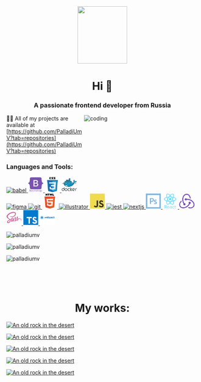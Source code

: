 <div align='center'>
<a href="#"><img width="130px" height="150px" src="https://icon-library.com/images/react-icon/react-icon-29.jpg"/></a>
</div>

<h1 align="center">Hi 👋</h1>
<h3 align="center">A passionate frontend developer from Russia</h3>


<img align="right" alt="coding" width="300" height="200" 
 src="https://i.pinimg.com/originals/e4/26/70/e426702edf874b181aced1e2fa5c6cde.gif">

<span> 👨‍💻 All of my projects are available at [https://github.com/PalladiUmV?tab=repositories](https://github.com/PalladiUmV?tab=repositories)</span>

<h3 >Languages and Tools:</h3>

<p> <a href="https://babeljs.io/" target="_blank" rel="noreferrer"> <img src="https://www.vectorlogo.zone/logos/babeljs/babeljs-icon.svg" alt="babel" width="40" height="40"/> </a> <a href="https://getbootstrap.com" target="_blank" rel="noreferrer"> <img src="https://raw.githubusercontent.com/devicons/devicon/master/icons/bootstrap/bootstrap-plain-wordmark.svg" alt="bootstrap" width="40" height="40"/> </a> <a href="https://www.w3schools.com/css/" target="_blank" rel="noreferrer"> <img src="https://raw.githubusercontent.com/devicons/devicon/master/icons/css3/css3-original-wordmark.svg" alt="css3" width="40" height="40"/> </a> <a href="https://www.docker.com/" target="_blank" rel="noreferrer"> <img src="https://raw.githubusercontent.com/devicons/devicon/master/icons/docker/docker-original-wordmark.svg" alt="docker" width="40" height="40"/> </a> <a href="https://www.figma.com/" target="_blank" rel="noreferrer"> <img src="https://www.vectorlogo.zone/logos/figma/figma-icon.svg" alt="figma" width="40" height="40"/> </a> <a href="https://git-scm.com/" target="_blank" rel="noreferrer"> <img src="https://www.vectorlogo.zone/logos/git-scm/git-scm-icon.svg" alt="git" width="40" height="40"/> </a> <a href="https://www.w3.org/html/" target="_blank" rel="noreferrer"> <img src="https://raw.githubusercontent.com/devicons/devicon/master/icons/html5/html5-original-wordmark.svg" alt="html5" width="40" height="40"/> </a> <a href="https://www.adobe.com/in/products/illustrator.html" target="_blank" rel="noreferrer"> <img src="https://www.vectorlogo.zone/logos/adobe_illustrator/adobe_illustrator-icon.svg" alt="illustrator" width="40" height="40"/> </a> <a href="https://developer.mozilla.org/en-US/docs/Web/JavaScript" target="_blank" rel="noreferrer"> <img src="https://raw.githubusercontent.com/devicons/devicon/master/icons/javascript/javascript-original.svg" alt="javascript" width="40" height="40"/> </a> <a href="https://jestjs.io" target="_blank" rel="noreferrer"> <img src="https://www.vectorlogo.zone/logos/jestjsio/jestjsio-icon.svg" alt="jest" width="40" height="40"/> </a> <a href="https://nextjs.org/" target="_blank" rel="noreferrer"> <img src="https://cdn.worldvectorlogo.com/logos/nextjs-2.svg" alt="nextjs" width="40" height="40"/> </a> <a href="https://www.photoshop.com/en" target="_blank" rel="noreferrer"> <img src="https://raw.githubusercontent.com/devicons/devicon/master/icons/photoshop/photoshop-line.svg" alt="photoshop" width="40" height="40"/> </a> <a href="https://reactjs.org/" target="_blank" rel="noreferrer"> <img src="https://raw.githubusercontent.com/devicons/devicon/master/icons/react/react-original-wordmark.svg" alt="react" width="40" height="40"/> </a> <a href="https://redux.js.org" target="_blank" rel="noreferrer"> <img src="https://raw.githubusercontent.com/devicons/devicon/master/icons/redux/redux-original.svg" alt="redux" width="40" height="40"/> </a> <a href="https://sass-lang.com" target="_blank" rel="noreferrer"> <img src="https://raw.githubusercontent.com/devicons/devicon/master/icons/sass/sass-original.svg" alt="sass" width="40" height="40"/> </a> <a href="https://www.typescriptlang.org/" target="_blank" rel="noreferrer"> <img src="https://raw.githubusercontent.com/devicons/devicon/master/icons/typescript/typescript-original.svg" alt="typescript" width="40" height="40"/> </a> <a href="https://webpack.js.org" target="_blank" rel="noreferrer"> <img src="https://raw.githubusercontent.com/devicons/devicon/d00d0969292a6569d45b06d3f350f463a0107b0d/icons/webpack/webpack-original-wordmark.svg" alt="webpack" width="40" height="40"/> </a> </p>


 
<p>
<img  width="500" height="170" src="https://github-readme-streak-stats.herokuapp.com/?&hide_border=true&theme=dark&user=palladiumv" alt="palladiumv"/>
</p>

<p>
<img width="500" height="250" src="https://github-readme-stats.vercel.app/api/top-langs?username=palladiumv&theme=dark&border_color=eb3bce&show_icons=true&locale=en&layout=compact" alt="palladiumv"/>
</p>

<p>
<img width="500" height="180" src="https://github-readme-stats.vercel.app/api?theme=dark&username=palladiumv&hide_border=true&show_icons=true&locale=en" alt="palladiumv" />
</p>

<br>
<br>
<br>

<h1 align="center"> My works: </h1>

[![An old rock in the desert](https://i.ibb.co/Ln0019S/spotify.png "spotify jobs")](https://palladiumv.github.io/Spotify-Jobs/)

[![An old rock in the desert](https://i.ibb.co/1z1sDYk/bookstore.png "book store")](https://palladiumv.github.io/reStore/)

[![An old rock in the desert](https://i.ibb.co/0Bzc2LL/weather.png "weather app")](https://palladiumv.github.io/weather-app/)

[![An old rock in the desert](https://i.ibb.co/1JGWm3L/star-wars.png "star wars")](https://palladiumv.github.io/starWarsDB/)

[![An old rock in the desert](https://i.ibb.co/3rPXRnX/flaby.png "flaby landing page")](https://palladiumv.github.io/Flaby/)
